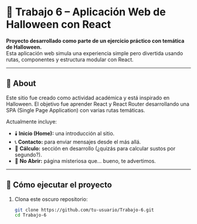 # 🎃 Trabajo 6 – Aplicación Web de Halloween con React

**Proyecto desarrollado como parte de un ejercicio práctico con temática de Halloween.**  
Esta aplicación web simula una experiencia simple pero divertida usando rutas, componentes y estructura modular con React.

---

## 🧾 About

Este sitio fue creado como actividad académica y está inspirado en Halloween. El objetivo fue aprender React y React Router desarrollando una SPA (Single Page Application) con varias rutas temáticas.

Actualmente incluye:
- 🕯️ **Inicio (Home):** una introducción al sitio.
- 📞 **Contacto:** para enviar mensajes desde el más allá.
- 🧮 **Cálculo:** sección en desarrollo (¿quizás para calcular sustos por segundo?).
- 🚫 **No Abrir:** página misteriosa que… bueno, te advertimos.

---

## 🚀 Cómo ejecutar el proyecto

1. Clona este oscuro repositorio:
   ```bash
   git clone https://github.com/tu-usuario/Trabajo-6.git
   cd Trabajo-6
